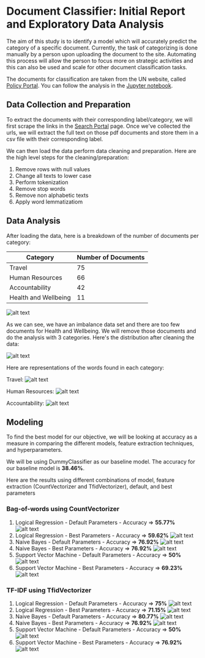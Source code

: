 # Document Classifier: Initial Report and Exploratory Data Analysis

The aim of this study is to identify a model which will accurately predict the category of a specific document. Currently, the task of categorizing is done manually by a person upon uploading the document to the site. Automating this process will allow the person to focus more on strategic activities and this can also be used and scale for other document classification tasks. 

The documents for classification are taken from the UN website, called [Policy Portal](https://policy.un.org). You can follow the analysis in the [Jupyter notebook](https://github.com/cdungca/document-classifier/blob/main/main.ipynb).

## Data Collection and Preparation
To extract the documents with their corresponding label/category, we will first scrape the links in the [Search Portal](https://policy.un.org/policy-all) page. Once we've collected the urls, we will extract the full text on those pdf documents and store them in a csv file with their corresponding label. 

We can then load the data perform data cleaning and preparation. Here are the high level steps for the cleaning/preparation:

1. Remove rows with null values
2. Change all texts to lower case
3. Perform tokenization
4. Remove stop words 
5. Remove non alphabetic texts
6. Apply word lemmatizatiom

## Data Analysis

After loading the data, here is a breakdown of the number of documents per category:

|Category|Number of Documents|
|--------|-------------------|
|Travel|75|
|Human Resources|66|
|Accountability|42|
|Health and Wellbeing|11|

![alt text](https://github.com/cdungca/document-classifier/blob/main/images/category_distribution_before_cleaning.png "Category Distribution")

As we can see, we have an imbalance data set and there are too few documents for Health and Wellbeing. We will remove those documents and do the analysis with 3 categories. Here's the distribution after cleaning the data:

![alt text](https://github.com/cdungca/document-classifier/blob/main/images/category_distribution_after_cleaning.png "Final Data Set")

Here are representations of the words found in each category:

Travel:
![alt text](https://github.com/cdungca/document-classifier/blob/main/images/wordcloud_travel.png "Travel Word Cloud")

Human Resources:
![alt text](https://github.com/cdungca/document-classifier/blob/main/images/wordcloud_hr.png "Human Resources Word Cloud")

Accountability:
![alt text](https://github.com/cdungca/document-classifier/blob/main/images/wordcloud_accountability.png "Accountability Word Cloud")


## Modeling

To find the best model for our objective, we will be looking at accuracy as a measure in comparing the different models, feature extraction techniques, and hyperparameters.

We will be using DummyClassifier as our baseline model. The accuracy for our baseline model is **38.46%**.

Here are the results using different combinations of model, feature extraction (CountVectorizer and TfidVectorizer), default, and best parameters

### Bag-of-words using CountVectorizer

1. Logical Regression - Default Parameters - Accuracy => **55.77%**
![alt text](https://github.com/cdungca/document-classifier/blob/main/images/cm_cvect_lgr_default.png "Bag-of-words: Confusion Matrix: Logistic Regression - Default Parameters")
2. Logical Regression - Best Parameters - Accuracy => **59.62%**
![alt text](https://github.com/cdungca/document-classifier/blob/main/images/cm_cvect_lgr_best.png "Bag-of-words: Confusion Matrix: Logistic Regression - Best Parameters")
3. Naive Bayes - Default Parameters - Accuracy => **76.92%**
![alt text](https://github.com/cdungca/document-classifier/blob/main/images/cm_cvect_nb_default.png "Bag-of-words: Confusion Matrix: Naive Bayes - Default Parameters")
4. Naive Bayes - Best Parameters - Accuracy => **76.92%**
![alt text](https://github.com/cdungca/document-classifier/blob/main/images/cm_cvect_nb_best.png "Bag-of-words: Confusion Matrix: Naive Bayes - Best Parameters")
5. Support Vector Machine - Default Parameters - Accuracy => **50%**
![alt text](https://github.com/cdungca/document-classifier/blob/main/images/cm_cvect_svm_default.png "Bag-of-words: Confusion Matrix: Support Vector Machine - Default Parameters")
6. Support Vector Machine - Best Parameters - Accuracy => **69.23%**
![alt text](https://github.com/cdungca/document-classifier/blob/main/images/cm_cvect_svm_best.png "Bag-of-words: Confusion Matrix: Support Vector Machine - Best Parameters")

### TF-IDF using TfidVectorizer

1. Logical Regression - Default Parameters - Accuracy => **75%**
![alt text](https://github.com/cdungca/document-classifier/blob/main/images/cm_tvect_lgr_default.png "TF-IDF: Confusion Matrix: Logistic Regression - Default Parameters")
2. Logical Regression - Best Parameters - Accuracy => **71.15%**
![alt text](https://github.com/cdungca/document-classifier/blob/main/images/cm_tvect_lgr_best.png "TF-IDF: Confusion Matrix: Logistic Regression - Best Parameters")
3. Naive Bayes - Default Parameters - Accuracy => **80.77%**
![alt text](https://github.com/cdungca/document-classifier/blob/main/images/cm_tvect_nb_default.png "TF-IDF: Confusion Matrix: Naive Bayes - Default Parameters")
4. Naive Bayes - Best Parameters - Accuracy => **76.92%**
![alt text](https://github.com/cdungca/document-classifier/blob/main/images/cm_tvect_nb_best.png "TF-IDF: Confusion Matrix: Naive Bayes - Best Parameters")
5. Support Vector Machine - Default Parameters - Accuracy => **50%**
![alt text](https://github.com/cdungca/document-classifier/blob/main/images/cm_tvect_svm_default.png "TF-IDF: Confusion Matrix: Support Vector Machine - Default Parameters")
6. Support Vector Machine - Best Parameters - Accuracy => **76.92%**
![alt text](https://github.com/cdungca/document-classifier/blob/main/images/cm_tvect_svm_best.png "TF-IDF: Confusion Matrix: Support Vector Machine - Best Parameters")





